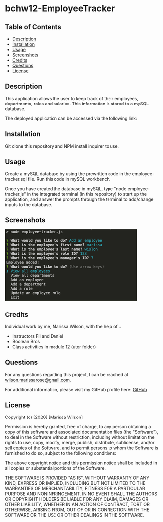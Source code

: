 # bchw12-EmployeeTracker

## Table of Contents

* [Description](#description)
* [Installation](#installation)
* [Usage](#usage)
* [Screenshots](#screenshots)
* [Credits](#credits)
* [Questions](#questions)
* [License](#license)

## Description
This application allows the user to keep track of their employees, departments, roles and salaries. This information is stored to a mySQL database.

The deployed application can be accessed via the following link: 

## Installation
Git clone this repository and NPM install inquirer to use.

## Usage
Create a mySQL database by using the prewritten code in the employee-tracker.sql file. Run this code in mySQL workbench.

Once you have created the database in mySQL, type "node employee-tracker.js" in the integrated terminal (in this repository) to start up the application, and answer the prompts through the terminal to add/change inputs to the database.

## Screenshots
![Terminal view](images/terminal.png)

## Credits
Individual work by me, Marissa Wilson, with the help of...

* Instructors Fil and Daniel
* Boolean Bros
* Class activities in module 12 (utor folder)

## Questions
For any questions regarding this project, I can be reached at wilson.marissarose@gmail.com.

For additional information, please visit my GitHub profile here:
[GitHub](https://github.com/marissarrwilson)

## License
Copyright (c) [2020] [Marissa Wilson]

Permission is hereby granted, free of charge, to any person obtaining a copy of this software and associated documentation files (the "Software"), to deal in the Software without restriction, including without limitation the rights to use, copy, modify, merge, publish, distribute, sublicense, and/or sell copies of the Software, and to permit persons to whom the Software is furnished to do so, subject to the following conditions:

The above copyright notice and this permission notice shall be included in all copies or substantial portions of the Software.

THE SOFTWARE IS PROVIDED "AS IS", WITHOUT WARRANTY OF ANY KIND, EXPRESS OR IMPLIED, INCLUDING BUT NOT LIMITED TO THE WARRANTIES OF MERCHANTABILITY, FITNESS FOR A PARTICULAR PURPOSE AND NONINFRINGEMENT. IN NO EVENT SHALL THE AUTHORS OR COPYRIGHT HOLDERS BE LIABLE FOR ANY CLAIM, DAMAGES OR OTHER LIABILITY, WHETHER IN AN ACTION OF CONTRACT, TORT OR OTHERWISE, ARISING FROM, OUT OF OR IN CONNECTION WITH THE SOFTWARE OR THE USE OR OTHER DEALINGS IN THE SOFTWARE.